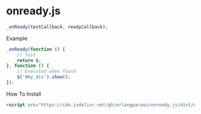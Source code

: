 # onready.js

```js
_onReady(testCallback, readyCallback);
```

Example
```js
_onReady(function () {
    // Test
    return $; 
}, function () {
    // Executed when found
    $('#my_div').show();
});
```

How To Install
```html
<script src="https://cdn.jsdelivr.net/gh/erlangparasu/onready.js/dist/onready.js"></script>
```
